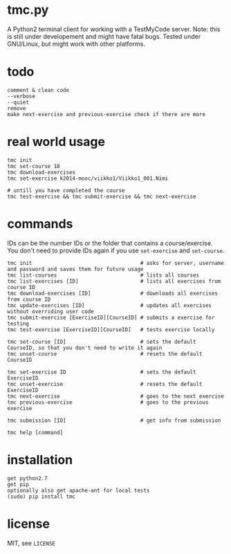 tmc.py
======

A Python2 terminal client for working with a TestMyCode server.
Note: this is still under developement and might have fatal bugs.
Tested under GNU/Linux, but might work with other platforms.

todo
====

    comment & clean code
    --verbose
    --quiet
    remove
    make next-exercise and previous-exercise check if there are more

real world usage
================

    tmc init
    tmc set-course 18
    tmc download-exercises
    tmc set-exercise k2014-mooc/viikko1/Viikko1_001.Nimi

    # untill you have completed the course
    tmc test-exercise && tmc submit-exercise && tmc next-exercise

commands
========

IDs can be the number IDs or the folder that contains a course/exercise.
You don't need to provide IDs again if you use `set-exercise` and `set-course`.

    tmc init                                   # asks for server, username and password and saves them for future usage
    tmc list-courses                           # lists all courses
    tmc list-exercises [ID]                    # lists all exercises from course ID
    tmc download-exercises [ID]                # downloads all exercises from course ID
    tmc update-exercises [ID]                  # updates all exercises without overriding user code
    tmc submit-exercise [ExerciseID][CourseID] # submits a exercise for testing
    tmc test-exercise [ExerciseID][CourseID]   # tests exercise locally

    tmc set-course [ID]                        # sets the default CourseID, so that you don't need to write it again
    tmc unset-course                           # resets the default CourseID

    tmc set-exercise ID                        # sets the default ExerciseID
    tmc unset-exercise                         # resets the default ExerciseID
    tmc next-exercise                          # goes to the next exercise
    tmc previous-exercise                      # goes to the previous exercise

    tmc submission [ID]                        # get info from submission

    tmc help [command]


installation
============

    get python2.7
    get pip
    optionally also get apache-ant for local tests
    (sudo) pip install tmc

license
=======

MIT, see `LICENSE`